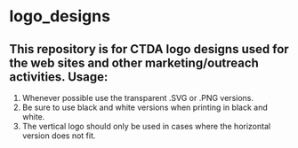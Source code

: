 # logo_designs
This repository is for CTDA logo designs used for the web sites and other marketing/outreach activities.
Usage:
----
 1. Whenever possible use the transparent .SVG or .PNG versions. 
 2. Be sure to use black and white versions when printing in black and white.
 3. The vertical logo should only be used in cases where the horizontal
    version does not fit.